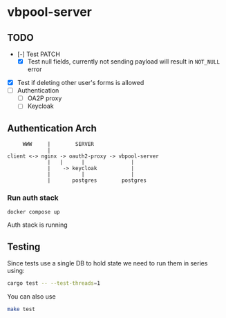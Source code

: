 # vbpool-server

## TODO
- [-] Test PATCH
  - [x] Test null fields, currently not sending payload will result in `NOT_NULL` error
- [x] Test if deleting other user's forms is allowed
- [ ] Authentication
  - [ ] OA2P proxy
  - [ ] Keycloak

## Authentication Arch
```
     WWW     |        SERVER
             |
client <-> nginx -> oauth2-proxy -> vbpool-server
             |   |      |               |
             |    -> keycloak           |
             |          |               |
             |       postgres        postgres
```

### Run auth stack
```
docker compose up
```
Auth stack is running

## Testing
Since tests use a single DB to hold state we need to run them in series using:
```bash
cargo test -- --test-threads=1
```

You can also use
```bash
make test
```
